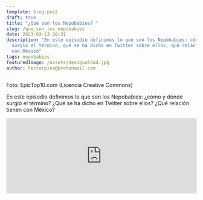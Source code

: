 ```yaml
---
template: blog-post
draft: true
title: "¿Qué son los Nepobabies? "
slug: /que_son_los_nepobabies
date: 2023-03-13 20:31
description: "En este episodio definimos lo que son los Nepobabies: cómo y dónde
  surgió el término, qué se ha dicho en Twitter sobre ellos, qué relación tienen
  con México"
tags: nepobabies
featuredImage: /assets/desigualdad.jpg
author: hectorpina@protonmail.com
---
```

F﻿oto: EpicTop10.com (Licencia Creative Commons)

En este episodio definimos lo que son los Nepobabies: ¿cómo y dónde surgió el término? ¿Qué se ha dicho en Twitter sobre ellos? ¿Qué relación tienen con México?

<iframe src="https://podcasters.spotify.com/pod/show/hectorpina/embed/episodes/Qu-son-los-Nepobabies-e20uf7i" height="200px" width="100%" frameborder="0" scrolling="no"></iframe>